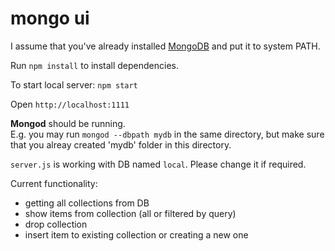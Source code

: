 # mongo ui

I assume that you've already installed [MongoDB](https://www.mongodb.com/download-center#enterprise) and put it to system PATH.

Run `npm install` to install dependencies.

To start local server: `npm start`

Open `http://localhost:1111`

**Mongod** should be running.<br>
E.g. you may run `mongod --dbpath mydb` in the same directory, but make sure that you alreay created 'mydb' folder in this directory.

`server.js` is working with DB named `local`. Please change it if required.

Current functionality:
- getting all collections from DB
- show items from collection (all or filtered by query)
- drop collection
- insert item to existing collection or creating a new one
